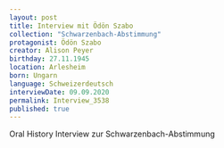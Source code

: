 ```yaml
---
layout: post
title: Interview mit Ödön Szabo
collection: "Schwarzenbach-Abstimmung"
protagonist: Ödön Szabo
creator: Alison Peyer
birthday: 27.11.1945
location: Arlesheim
born: Ungarn
language: Schweizerdeutsch
interviewDate: 09.09.2020
permalink: Interview_3538
published: true
---
```

Oral History Interview zur Schwarzenbach-Abstimmung